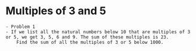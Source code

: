 # Multiples of 3 and 5
	- Problem 1
	- If we list all the natural numbers below 10 that are multiples of 3 or 5, we get 3, 5, 6 and 9. The sum of these multiples is 23.
		Find the sum of all the multiples of 3 or 5 below 1000.
	
	